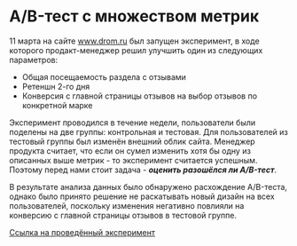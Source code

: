 # A/B-тест с множеством метрик
11 марта на сайте www.drom.ru был запущен эксперимент, в ходе которого продакт-менеджер решил улучшить один из следующих параметров: 
+ Общая посещаемость раздела с отзывами
+ Ретеншн 2-го дня 
+ Конверсия с главной страницы отзывов на выбор отзывов по конкретной марке

Эксперимент проводился в течение недели, пользователи были поделены на две группы: контрольная и тестовая. Для пользователей из тестовый группы был изменён внешний облик сайта. Менеджер продукта считает, что если он сумел изменить хотя бы одну из описанных выше метрик - то эксперимент считается успешным. Поэтому перед нами стоит задача - ***оценить разошёлся ли А/B-тест***.

В результате анализа данных было обнаружено расхождение A/B-теста, однако было принято решение не раскатывать новый дизайн на всех пользователей, поскольку изменения негативно повлияли на конверсию с главной страницы отзывов в тестовой группе.

[Ссылка на проведённый эксперимент](https://github.com/m-andreevmark/Portfolio/blob/b0876c4172a81885c723a8b8c4f0ec4c0ff68f55/AB-test.ipynb)
